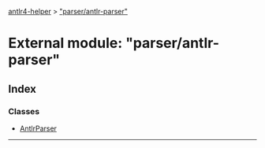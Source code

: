 [antlr4-helper](../README.md) > ["parser/antlr-parser"](../modules/_parser_antlr_parser_.md)

# External module: "parser/antlr-parser"

## Index

### Classes

* [AntlrParser](../classes/_parser_antlr_parser_.antlrparser.md)

---


